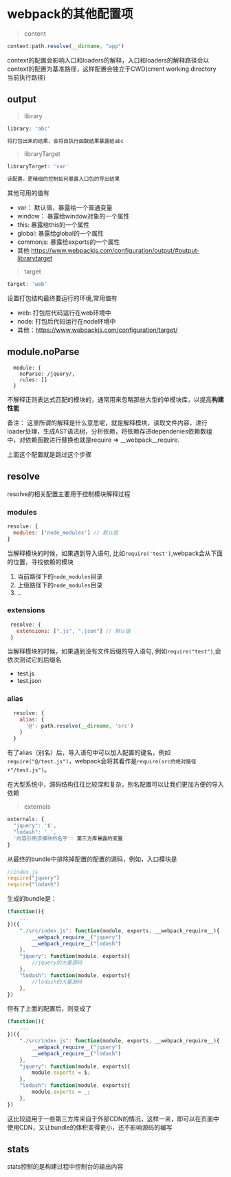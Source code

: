 # webpack的其他配置项

> content

```js
context:path.resolve(__dirname, "app")
```
context的配置会影响入口和loaders的解释，入口和loaders的解释路径会以context的配置为基准路径，这样配置会独立于CWD(crrent working directory 当前执行路径)

## output

> library

```js
library: 'abc'

将打包出来的结果，会将自执行函数结果暴露给abc

```

> libraryTarget
```js
libraryTarget: 'var'

该配置，更精细的控制如何暴露入口包的导出结果
```
其他可用的值有
- var： 默认值，暴露给一个普通变量
- window： 暴露给window对象的一个属性
- this: 暴露给this的一个属性
- global: 暴露给global的一个属性
- commonjs: 暴露给exports的一个属性
- 其他 https://www.webpackjs.com/configuration/output/#output-librarytarget

> target
```js
target: 'web'
```
设置打包结构最终要运行的环境,常用值有

- web: 打包后代码运行在web环境中
- node: 打包后代码运行在node环境中
- 其他：https://www.webpackjs.com/configuration/target/

## module.noParse
```
  module: {
    noParse: /jquery/,
    rules: []
  }

```
不解释正则表达式匹配的模块的，通常用来忽略那些大型的单模块库，以提高**构建性能**

备注： 这里所谓的解释是什么意思呢，就是解释模块，读取文件内容，进行loader处理，生成AST语法树，分析依赖，将依赖存进dependenies依赖数组中，对依赖函数进行替换也就是require => __webpack__require.

上面这个配置就是跳过这个步骤

## resolve

resolve的相关配置主要用于控制模块解释过程
### modules
```js
resolve: {
  modules: ['node_modules'] // 默认值
}
```

当解释模块的时候，如果遇到导入语句, 比如```require('test')```,webpack会从下面的位置，寻找依赖的模块
1. 当前路径下的```node_modules```目录
2. 上级路径下的```node_modules```目录
3. ..

### extensions
```js
 resolve: {
   extensions: [".js", ".json"] // 默认值
 }
```
当解释模块的时候，如果遇到没有文件后缀的导入语句, 例如```require("test")```,会依次测试它的后缀名
- test.js
- test.json

### alias
```js
  resolve: {
    alias: {
      '@': path.resolve(__dirname, 'src')
    }
  }
```

有了alias（别名）后，导入语句中可以加入配置的键名，例如```require("@/test.js")```，webpack会将其看作是```require(src的绝对路径+"/test.js")```。

在大型系统中，源码结构往往比较深和复杂，别名配置可以让我们更加方便的导入依赖


> externals

```js
externals: {
  "jquery": '$',
  "lodash": '_',
  '内容引用该模块的名字': 第三方库暴露的变量
}
```

从最终的bundle中排除掉配置的配置的源码，例如，入口模块是

```js
//index.js
require("jquery")
require("lodash")
```

生成的bundle是：

```js
(function(){
    ...
})({
    "./src/index.js": function(module, exports, __webpack_require__){
        __webpack_require__("jquery")
        __webpack_require__("lodash")
    },
    "jquery": function(module, exports){
        //jquery的大量源码
    },
    "lodash": function(module, exports){
        //lodash的大量源码
    },
})
```

但有了上面的配置后，则变成了

```js
(function(){
    ...
})({
    "./src/index.js": function(module, exports, __webpack_require__){
        __webpack_require__("jquery")
        __webpack_require__("lodash")
    },
    "jquery": function(module, exports){
        module.exports = $;
    },
    "lodash": function(module, exports){
        module.exports = _;
    },
})
```

这比较适用于一些第三方库来自于外部CDN的情况，这样一来，即可以在页面中使用CDN，又让bundle的体积变得更小，还不影响源码的编写

## stats

stats控制的是构建过程中控制台的输出内容
